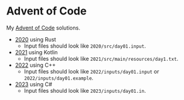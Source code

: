 # Advent of Code
My [Advent of Code](https://adventofcode.com/) solutions.

- [2020](https://github.com/Trikzon/advent-of-code/tree/main/2020) using Rust
    - Input files should look like `2020/src/day01.input`.
- [2021](https://github.com/Trikzon/advent-of-code/tree/main/2021) using Kotlin
    - Input files should look like `2021/src/main/resources/day1.txt`.
- [2022](https://github.com/Trikzon/advent-of-code/tree/main/2022) using C++
    - Input files should look like `2022/inputs/day01.input` or `2022/inputs/day01.example`.
- [2023](https://github.com/Trikzon/advent-of-code/tree/main/2023) using C#
    - Input files should look like `2023/inputs/day01.in`.
